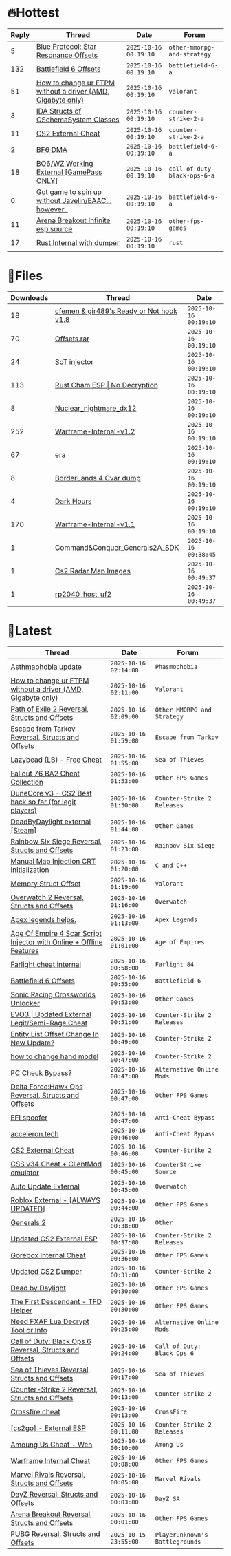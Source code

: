 # 🔥Hottest
|Reply|Thread|Date|Forum|
|-----|------|----|-----|
|5|[Blue Protocol: Star Resonance Offsets](https://%75%6E%6B%6E%6F%77%6E%63%68%65%61%74%73.%6D%65/%66%6F%72%75%6D/other-mmorpg-and-strategy/721196-blue-protocol-star-resonance-offsets.html)|`2025-10-16 00:19:10`|`other-mmorpg-and-strategy`|
|132|[Battlefield 6 Offsets](https://%75%6E%6B%6E%6F%77%6E%63%68%65%61%74%73.%6D%65/%66%6F%72%75%6D/battlefield-6-a/721036-battlefield-6-offsets.html)|`2025-10-16 00:19:10`|`battlefield-6-a`|
|51|[How to change ur FTPM without a driver &#40;AMD, Gigabyte only&#41;](https://%75%6E%6B%6E%6F%77%6E%63%68%65%61%74%73.%6D%65/%66%6F%72%75%6D/valorant/720900-change-ur-ftpm-driver-amd-gigabyte.html)|`2025-10-16 00:19:10`|`valorant`|
|3|[IDA Structs of CSchemaSystem Classes](https://%75%6E%6B%6E%6F%77%6E%63%68%65%61%74%73.%6D%65/%66%6F%72%75%6D/counter-strike-2-a/721019-ida-structs-cschemasystem-classes.html)|`2025-10-16 00:19:10`|`counter-strike-2-a`|
|11|[CS2 External Cheat](https://%75%6E%6B%6E%6F%77%6E%63%68%65%61%74%73.%6D%65/%66%6F%72%75%6D/counter-strike-2-a/721028-cs2-external-cheat.html)|`2025-10-16 00:19:10`|`counter-strike-2-a`|
|2|[BF6 DMA](https://%75%6E%6B%6E%6F%77%6E%63%68%65%61%74%73.%6D%65/%66%6F%72%75%6D/battlefield-6-a/721168-bf6-dma.html)|`2025-10-16 00:19:10`|`battlefield-6-a`|
|18|[BO6/WZ Working External &#91;GamePass ONLY&#93;](https://%75%6E%6B%6E%6F%77%6E%63%68%65%61%74%73.%6D%65/%66%6F%72%75%6D/call-of-duty-black-ops-6-a/721111-bo6-wz-external-gamepass.html)|`2025-10-16 00:19:10`|`call-of-duty-black-ops-6-a`|
|0|[Got game to spin up without Javelin/EAAC&#46;&#46;&#46; however&#46;&#46;](https://%75%6E%6B%6E%6F%77%6E%63%68%65%61%74%73.%6D%65/%66%6F%72%75%6D/battlefield-6-a/721041-game-spin-javelin-eaac.html)|`2025-10-16 00:19:10`|`battlefield-6-a`|
|11|[Arena Breakout Infinite esp source](https://%75%6E%6B%6E%6F%77%6E%63%68%65%61%74%73.%6D%65/%66%6F%72%75%6D/other-fps-games/721115-arena-breakout-infinite-esp-source.html)|`2025-10-16 00:19:10`|`other-fps-games`|
|17|[Rust Internal with dumper](https://%75%6E%6B%6E%6F%77%6E%63%68%65%61%74%73.%6D%65/%66%6F%72%75%6D/rust/721202-rust-internal-dumper.html)|`2025-10-16 00:19:10`|`rust`|
# 📄Files
|Downloads|Thread|Date|
|---------|------|----|
|18|[cfemen & gir489's Ready or Not hook v1&#46;8](https://%75%6E%6B%6E%6F%77%6E%63%68%65%61%74%73.%6D%65/%66%6F%72%75%6D/downloads.php?do=file&id=51570)|`2025-10-16 00:19:10`|
|70|[Offsets&#46;rar](https://%75%6E%6B%6E%6F%77%6E%63%68%65%61%74%73.%6D%65/%66%6F%72%75%6D/downloads.php?do=file&id=51568)|`2025-10-16 00:19:10`|
|24|[SoT injector](https://%75%6E%6B%6E%6F%77%6E%63%68%65%61%74%73.%6D%65/%66%6F%72%75%6D/downloads.php?do=file&id=51567)|`2025-10-16 00:19:10`|
|113|[Rust Cham ESP &#124; No Decryption](https://%75%6E%6B%6E%6F%77%6E%63%68%65%61%74%73.%6D%65/%66%6F%72%75%6D/downloads.php?do=file&id=51560)|`2025-10-16 00:19:10`|
|8|[Nuclear&#95;nightmare&#95;dx12](https://%75%6E%6B%6E%6F%77%6E%63%68%65%61%74%73.%6D%65/%66%6F%72%75%6D/downloads.php?do=file&id=51556)|`2025-10-16 00:19:10`|
|252|[Warframe&#45;Internal&#45;v1&#46;2](https://%75%6E%6B%6E%6F%77%6E%63%68%65%61%74%73.%6D%65/%66%6F%72%75%6D/downloads.php?do=file&id=51555)|`2025-10-16 00:19:10`|
|67|[era](https://%75%6E%6B%6E%6F%77%6E%63%68%65%61%74%73.%6D%65/%66%6F%72%75%6D/downloads.php?do=file&id=51554)|`2025-10-16 00:19:10`|
|8|[BorderLands 4 Cvar dump](https://%75%6E%6B%6E%6F%77%6E%63%68%65%61%74%73.%6D%65/%66%6F%72%75%6D/downloads.php?do=file&id=51553)|`2025-10-16 00:19:10`|
|4|[Dark Hours](https://%75%6E%6B%6E%6F%77%6E%63%68%65%61%74%73.%6D%65/%66%6F%72%75%6D/downloads.php?do=file&id=51550)|`2025-10-16 00:19:10`|
|170|[Warframe&#45;Internal&#45;v1&#46;1](https://%75%6E%6B%6E%6F%77%6E%63%68%65%61%74%73.%6D%65/%66%6F%72%75%6D/downloads.php?do=file&id=51549)|`2025-10-16 00:19:10`|
|1|[Command&Conquer&#95;Generals2A&#95;SDK](https://%75%6E%6B%6E%6F%77%6E%63%68%65%61%74%73.%6D%65/%66%6F%72%75%6D/downloads.php?do=file&id=51577)|`2025-10-16 00:38:45`|
|1|[Cs2 Radar Map Images](https://%75%6E%6B%6E%6F%77%6E%63%68%65%61%74%73.%6D%65/%66%6F%72%75%6D/downloads.php?do=file&id=51572)|`2025-10-16 00:49:37`|
|1|[rp2040&#95;host&#95;uf2](https://%75%6E%6B%6E%6F%77%6E%63%68%65%61%74%73.%6D%65/%66%6F%72%75%6D/downloads.php?do=file&id=51566)|`2025-10-16 00:49:37`|
# 💬Latest
|Thread|Date|Forum|
|------|----|-----|
|[Asthmaphobia update](https://%75%6E%6B%6E%6F%77%6E%63%68%65%61%74%73.%6D%65/%66%6F%72%75%6D/phasmophobia/673621-asthmaphobia-update.html)|`2025-10-16 02:14:00`|`Phasmophobia`|
|[How to change ur FTPM without a driver &#40;AMD, Gigabyte only&#41;](https://%75%6E%6B%6E%6F%77%6E%63%68%65%61%74%73.%6D%65/%66%6F%72%75%6D/valorant/720900-change-ur-ftpm-driver-amd-gigabyte.html)|`2025-10-16 02:11:00`|`Valorant`|
|[Path of Exile 2 Reversal, Structs and Offsets](https://%75%6E%6B%6E%6F%77%6E%63%68%65%61%74%73.%6D%65/%66%6F%72%75%6D/other-mmorpg-and-strategy/676435-path-exile-2-reversal-structs-offsets.html)|`2025-10-16 02:09:00`|`Other MMORPG and Strategy`|
|[Escape from Tarkov Reversal, Structs and Offsets](https://%75%6E%6B%6E%6F%77%6E%63%68%65%61%74%73.%6D%65/%66%6F%72%75%6D/escape-from-tarkov/226519-escape-tarkov-reversal-structs-offsets.html)|`2025-10-16 01:59:00`|`Escape from Tarkov`|
|[Lazybead &#40;LB&#41; &#45; Free Cheat](https://%75%6E%6B%6E%6F%77%6E%63%68%65%61%74%73.%6D%65/%66%6F%72%75%6D/sea-of-thieves/685132-lazybead-lb-free-cheat.html)|`2025-10-16 01:55:00`|`Sea of Thieves`|
|[Fallout 76 BA2 Cheat Collection](https://%75%6E%6B%6E%6F%77%6E%63%68%65%61%74%73.%6D%65/%66%6F%72%75%6D/other-fps-games/519969-fallout-76-ba2-cheat-collection.html)|`2025-10-16 01:53:00`|`Other FPS Games`|
|[DuneCore v3 &#45; CS2 Best hack so far &#40;for legit players&#41;](https://%75%6E%6B%6E%6F%77%6E%63%68%65%61%74%73.%6D%65/%66%6F%72%75%6D/counter-strike-2-releases/691168-dunecore-v3-cs2-hack-legit-players.html)|`2025-10-16 01:50:00`|`Counter-Strike 2 Releases`|
|[DeadByDaylight external &#91;Steam&#93;](https://%75%6E%6B%6E%6F%77%6E%63%68%65%61%74%73.%6D%65/%66%6F%72%75%6D/other-games/715450-deadbydaylight-external-steam.html)|`2025-10-16 01:44:00`|`Other Games`|
|[Rainbow Six Siege Reversal, Structs and Offsets](https://%75%6E%6B%6E%6F%77%6E%63%68%65%61%74%73.%6D%65/%66%6F%72%75%6D/rainbow-six-siege/255148-rainbow-six-siege-reversal-structs-offsets.html)|`2025-10-16 01:23:00`|`Rainbow Six Siege`|
|[Manual Map Injection CRT Initialization](https://%75%6E%6B%6E%6F%77%6E%63%68%65%61%74%73.%6D%65/%66%6F%72%75%6D/c-and-c-/713877-manual-map-injection-crt-initialization.html)|`2025-10-16 01:20:00`|`C and C++`|
|[Memory Struct Offset](https://%75%6E%6B%6E%6F%77%6E%63%68%65%61%74%73.%6D%65/%66%6F%72%75%6D/valorant/703073-memory-struct-offset.html)|`2025-10-16 01:19:00`|`Valorant`|
|[Overwatch 2 Reversal, Structs and Offsets](https://%75%6E%6B%6E%6F%77%6E%63%68%65%61%74%73.%6D%65/%66%6F%72%75%6D/overwatch/516727-overwatch-2-reversal-structs-offsets.html)|`2025-10-16 01:16:00`|`Overwatch`|
|[Apex legends helps&#46;](https://%75%6E%6B%6E%6F%77%6E%63%68%65%61%74%73.%6D%65/%66%6F%72%75%6D/apex-legends/721555-apex-legends-helps.html)|`2025-10-16 01:13:00`|`Apex Legends`|
|[Age Of Empire 4 Scar Script Injector with Online &#43; Offline Features](https://%75%6E%6B%6E%6F%77%6E%63%68%65%61%74%73.%6D%65/%66%6F%72%75%6D/age-of-empires/720438-age-empire-4-scar-script-injector-online-offline-features.html)|`2025-10-16 01:01:00`|`Age of Empires`|
|[Farlight cheat internal](https://%75%6E%6B%6E%6F%77%6E%63%68%65%61%74%73.%6D%65/%66%6F%72%75%6D/farlight-84-a/717566-farlight-cheat-internal.html)|`2025-10-16 00:58:00`|`Farlight 84`|
|[Battlefield 6 Offsets](https://%75%6E%6B%6E%6F%77%6E%63%68%65%61%74%73.%6D%65/%66%6F%72%75%6D/battlefield-6-a/721036-battlefield-6-offsets.html)|`2025-10-16 00:55:00`|`Battlefield 6`|
|[Sonic Racing Crossworlds Unlocker](https://%75%6E%6B%6E%6F%77%6E%63%68%65%61%74%73.%6D%65/%66%6F%72%75%6D/other-games/720310-sonic-racing-crossworlds-unlocker.html)|`2025-10-16 00:53:00`|`Other Games`|
|[EVO3 &#124; Updated External Legit/Semi&#45;Rage Cheat](https://%75%6E%6B%6E%6F%77%6E%63%68%65%61%74%73.%6D%65/%66%6F%72%75%6D/counter-strike-2-releases/713273-evo3-updated-external-legit-semi-rage-cheat.html)|`2025-10-16 00:51:00`|`Counter-Strike 2 Releases`|
|[Entity List Offset Change In New Update?](https://%75%6E%6B%6E%6F%77%6E%63%68%65%61%74%73.%6D%65/%66%6F%72%75%6D/counter-strike-2-a/721557-entity-list-offset-change-update.html)|`2025-10-16 00:49:00`|`Counter-Strike 2`|
|[how to change hand model](https://%75%6E%6B%6E%6F%77%6E%63%68%65%61%74%73.%6D%65/%66%6F%72%75%6D/counter-strike-2-a/721577-change-hand-model.html)|`2025-10-16 00:47:00`|`Counter-Strike 2`|
|[PC Check Bypass?](https://%75%6E%6B%6E%6F%77%6E%63%68%65%61%74%73.%6D%65/%66%6F%72%75%6D/alternative-online-mods/721524-pc-check-bypass.html)|`2025-10-16 00:47:00`|`Alternative Online Mods`|
|[Delta Force:Hawk Ops Reversal, Structs and Offsets](https://%75%6E%6B%6E%6F%77%6E%63%68%65%61%74%73.%6D%65/%66%6F%72%75%6D/other-fps-games/653290-delta-force-hawk-ops-reversal-structs-offsets.html)|`2025-10-16 00:47:00`|`Other FPS Games`|
|[EFI spoofer](https://%75%6E%6B%6E%6F%77%6E%63%68%65%61%74%73.%6D%65/%66%6F%72%75%6D/anti-cheat-bypass/720290-efi-spoofer.html)|`2025-10-16 00:47:00`|`Anti-Cheat Bypass`|
|[acceleron&#46;tech](https://%75%6E%6B%6E%6F%77%6E%63%68%65%61%74%73.%6D%65/%66%6F%72%75%6D/anti-cheat-bypass/715059-acceleron-tech.html)|`2025-10-16 00:46:00`|`Anti-Cheat Bypass`|
|[CS2 External Cheat](https://%75%6E%6B%6E%6F%77%6E%63%68%65%61%74%73.%6D%65/%66%6F%72%75%6D/counter-strike-2-a/721028-cs2-external-cheat.html)|`2025-10-16 00:46:00`|`Counter-Strike 2`|
|[CSS v34 Cheat &#43; ClientMod emulator](https://%75%6E%6B%6E%6F%77%6E%63%68%65%61%74%73.%6D%65/%66%6F%72%75%6D/counterstrike-source/720207-css-v34-cheat-clientmod-emulator.html)|`2025-10-16 00:45:00`|`CounterStrike Source`|
|[Auto Update External](https://%75%6E%6B%6E%6F%77%6E%63%68%65%61%74%73.%6D%65/%66%6F%72%75%6D/overwatch/614771-auto-update-external.html)|`2025-10-16 00:45:00`|`Overwatch`|
|[Roblox External &#45; &#91;ALWAYS UPDATED&#93;](https://%75%6E%6B%6E%6F%77%6E%63%68%65%61%74%73.%6D%65/%66%6F%72%75%6D/other-fps-games/717679-roblox-external-updated.html)|`2025-10-16 00:44:00`|`Other FPS Games`|
|[Generals 2](https://%75%6E%6B%6E%6F%77%6E%63%68%65%61%74%73.%6D%65/%66%6F%72%75%6D/other/584277-generals-2-a.html)|`2025-10-16 00:38:00`|`Other`|
|[Updated CS2 External ESP](https://%75%6E%6B%6E%6F%77%6E%63%68%65%61%74%73.%6D%65/%66%6F%72%75%6D/counter-strike-2-releases/721585-updated-cs2-external-esp.html)|`2025-10-16 00:37:00`|`Counter-Strike 2 Releases`|
|[Gorebox Internal Cheat](https://%75%6E%6B%6E%6F%77%6E%63%68%65%61%74%73.%6D%65/%66%6F%72%75%6D/other-fps-games/716525-gorebox-internal-cheat.html)|`2025-10-16 00:36:00`|`Other FPS Games`|
|[Updated CS2 Dumper](https://%75%6E%6B%6E%6F%77%6E%63%68%65%61%74%73.%6D%65/%66%6F%72%75%6D/counter-strike-2-a/711462-updated-cs2-dumper.html)|`2025-10-16 00:31:00`|`Counter-Strike 2`|
|[Dead by Daylight](https://%75%6E%6B%6E%6F%77%6E%63%68%65%61%74%73.%6D%65/%66%6F%72%75%6D/other-fps-games/178856-dead-daylight.html)|`2025-10-16 00:30:00`|`Other FPS Games`|
|[The First Descendant &#45; TFD Helper](https://%75%6E%6B%6E%6F%77%6E%63%68%65%61%74%73.%6D%65/%66%6F%72%75%6D/other-fps-games/705870-descendant-tfd-helper.html)|`2025-10-16 00:30:00`|`Other FPS Games`|
|[Need FXAP Lua Decrypt Tool or Info](https://%75%6E%6B%6E%6F%77%6E%63%68%65%61%74%73.%6D%65/%66%6F%72%75%6D/alternative-online-mods/721603-fxap-lua-decrypt-tool-info.html)|`2025-10-16 00:25:00`|`Alternative Online Mods`|
|[Call of Duty: Black Ops 6 Reversal, Structs and Offsets](https://%75%6E%6B%6E%6F%77%6E%63%68%65%61%74%73.%6D%65/%66%6F%72%75%6D/call-of-duty-black-ops-6-a/653959-call-duty-black-ops-6-reversal-structs-offsets.html)|`2025-10-16 00:24:00`|`Call of Duty: Black Ops 6`|
|[Sea of Thieves Reversal, Structs and Offsets](https://%75%6E%6B%6E%6F%77%6E%63%68%65%61%74%73.%6D%65/%66%6F%72%75%6D/sea-of-thieves/278391-sea-thieves-reversal-structs-offsets.html)|`2025-10-16 00:17:00`|`Sea of Thieves`|
|[Counter&#45;Strike 2 Reversal, Structs and Offsets](https://%75%6E%6B%6E%6F%77%6E%63%68%65%61%74%73.%6D%65/%66%6F%72%75%6D/counter-strike-2-a/576077-counter-strike-2-reversal-structs-offsets.html)|`2025-10-16 00:13:00`|`Counter-Strike 2`|
|[Crossfire cheat](https://%75%6E%6B%6E%6F%77%6E%63%68%65%61%74%73.%6D%65/%66%6F%72%75%6D/crossfire/720698-crossfire-cheat.html)|`2025-10-16 00:13:00`|`CrossFire`|
|[&#91;cs2go&#93; &#45; External ESP](https://%75%6E%6B%6E%6F%77%6E%63%68%65%61%74%73.%6D%65/%66%6F%72%75%6D/counter-strike-2-releases/605464-cs2go-external-esp.html)|`2025-10-16 00:11:00`|`Counter-Strike 2 Releases`|
|[Amoung Us Cheat &#45; Wen](https://%75%6E%6B%6E%6F%77%6E%63%68%65%61%74%73.%6D%65/%66%6F%72%75%6D/among-us/720637-amoung-cheat-wen.html)|`2025-10-16 00:10:00`|`Among Us`|
|[Warframe Internal Cheat](https://%75%6E%6B%6E%6F%77%6E%63%68%65%61%74%73.%6D%65/%66%6F%72%75%6D/other-fps-games/718442-warframe-internal-cheat.html)|`2025-10-16 00:08:00`|`Other FPS Games`|
|[Marvel Rivals Reversal, Structs and Offsets](https://%75%6E%6B%6E%6F%77%6E%63%68%65%61%74%73.%6D%65/%66%6F%72%75%6D/marvel-rivals/652967-marvel-rivals-reversal-structs-offsets.html)|`2025-10-16 00:05:00`|`Marvel Rivals`|
|[DayZ Reversal, Structs and Offsets](https://%75%6E%6B%6E%6F%77%6E%63%68%65%61%74%73.%6D%65/%66%6F%72%75%6D/dayz-sa/104269-dayz-reversal-structs-offsets.html)|`2025-10-16 00:03:00`|`DayZ SA`|
|[Arena Breakout Reversal, Structs and Offsets](https://%75%6E%6B%6E%6F%77%6E%63%68%65%61%74%73.%6D%65/%66%6F%72%75%6D/other-fps-games/636170-arena-breakout-reversal-structs-offsets.html)|`2025-10-16 00:01:00`|`Other FPS Games`|
|[PUBG Reversal, Structs and Offsets](https://%75%6E%6B%6E%6F%77%6E%63%68%65%61%74%73.%6D%65/%66%6F%72%75%6D/playerunknown-s-battlegrounds/214976-pubg-reversal-structs-offsets.html)|`2025-10-15 23:55:00`|`Playerunknown's Battlegrounds`|
